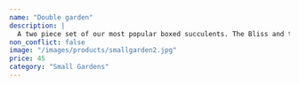 ```yaml
---
name: "Double garden"
description: |
  A two piece set of our most popular boxed succulents. The Bliss and the Zebra succulent. Good price for both.
non_conflict: false
image: "/images/products/smallgarden2.jpg"
price: 45
category: "Small Gardens"
---
```

